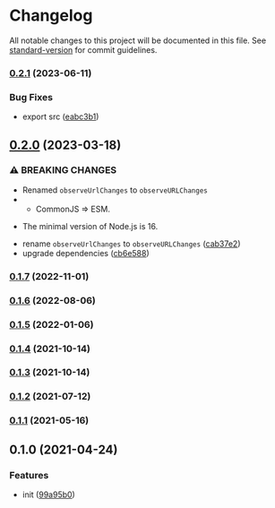 # Changelog

All notable changes to this project will be documented in this file. See [standard-version](https://github.com/conventional-changelog/standard-version) for commit guidelines.

### [0.2.1](https://github.com/BlackGlory/observe/compare/v0.2.0...v0.2.1) (2023-06-11)


### Bug Fixes

* export src ([eabc3b1](https://github.com/BlackGlory/observe/commit/eabc3b14d59be9ec3b851abb14d2f1fc83a8e0ed))

## [0.2.0](https://github.com/BlackGlory/observe/compare/v0.1.7...v0.2.0) (2023-03-18)


### ⚠ BREAKING CHANGES

* Renamed `observeUrlChanges` to `observeURLChanges`
* - CommonJS => ESM.
- The minimal version of Node.js is 16.

* rename `observeUrlChanges` to `observeURLChanges` ([cab37e2](https://github.com/BlackGlory/observe/commit/cab37e2e1d548109329a265fd4768afc430e250c))
* upgrade dependencies ([cb6e588](https://github.com/BlackGlory/observe/commit/cb6e588409ce2a3235b4026e73a524314bf0a42f))

### [0.1.7](https://github.com/BlackGlory/observe/compare/v0.1.6...v0.1.7) (2022-11-01)

### [0.1.6](https://github.com/BlackGlory/observe/compare/v0.1.5...v0.1.6) (2022-08-06)

### [0.1.5](https://github.com/BlackGlory/observe/compare/v0.1.4...v0.1.5) (2022-01-06)

### [0.1.4](https://github.com/BlackGlory/observe/compare/v0.1.3...v0.1.4) (2021-10-14)

### [0.1.3](https://github.com/BlackGlory/observe/compare/v0.1.2...v0.1.3) (2021-10-14)

### [0.1.2](https://github.com/BlackGlory/observe/compare/v0.1.1...v0.1.2) (2021-07-12)

### [0.1.1](https://github.com/BlackGlory/observe/compare/v0.1.0...v0.1.1) (2021-05-16)

## 0.1.0 (2021-04-24)


### Features

* init ([99a95b0](https://github.com/BlackGlory/observe/commit/99a95b0c5cc9d638f861a2952c940fd56775caf8))
